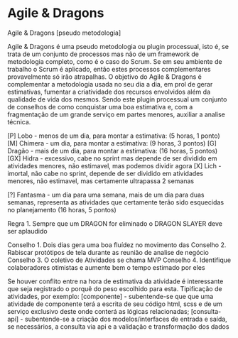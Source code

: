 # Agile & Dragons

Agile & Dragons [pseudo metodologia]

Agile & Dragons é uma pseudo metodologia ou plugin processual, isto é, se trata de um conjunto de processos mas não de um framework de metodologia completo, como é o caso do Scrum. Se em seu ambiente de trabalho o Scrum é aplicado, então estes processos complementares provavelmente só irão atrapalhas.
O objetivo do Agile & Dragons é complementar a metodologia usada no seu dia a dia, em prol de gerar estimativas, fumentar a criatividade dos recursos envolvidos além da qualidade de vida dos mesmos. Sendo este plugin processual um conjunto de conselhos de como conquistar uma boa estimativa e, com a fragmentação de um grande serviço em partes menores, auxiliar a analise técnica.

[P]  Lobo     - menos de um dia, para montar a estimativa: (5 horas, 1 ponto)
[M]  Chimera  - um dia, para montar a estimativa: (9 horas, 3 pontos)
[G]  Dragão   - mais de um dia, para montar a estimativa: (16 horas, 5 pontos)
[GX] Hidra    - excessivo, cabe no sprint mas depende de ser dividido em atividades menores, não estimavel, mas podemos dividir agora
[X]  Lich     - imortal, não cabe no sprint, depende de ser dividido em atividades menores, não estimavel, mas certamente ultrapassa 2 semanas

[?]  Fantasma - um dia para uma semana, mais de um dia
para duas semanas, representa as atividades que certamente
terão sido esquecidas no planejamento (16 horas, 5 pontos)

Regra 1. Sempre que um DRAGON for eliminado o DRAGON SLAYER deve ser aplaudido

Conselho 1. Dois dias gera uma boa fluídez no movimento das
Conselho 2. Rabiscar protótipos de tela durante as reunião de analise de negócio
Conselho 3. O coletivo de Atividades se chama MVP
Conselho 4. Identifique colaboradores otimistas e aumente bem o tempo estimado por eles

Se houver conflito entre na hora de estimativa da atividade é interessante que seja registrado o porquê do peso escolhido para esta.
Tipificação de atividades, por exemplo:
[componente] - subentende-se que que uma atividade de componente terá a escrita de seu código html, scss e de um serviço exclusivo deste onde conterá as lógicas relacionadas;
[consulta-api] - subentende-se a criação dos modelos/interfaces de entrada e saída, se necessários, a consulta via api e a validação e transformação dos dados

 
